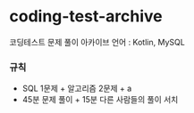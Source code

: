 # coding-test-archive
코딩테스트 문제 풀이 아카이브
언어 : Kotlin, MySQL

### 규칙
* SQL 1문제 + 알고리즘 2문제 + a
* 45분 문제 풀이 + 15분 다른 사람들의 풀이 서치
